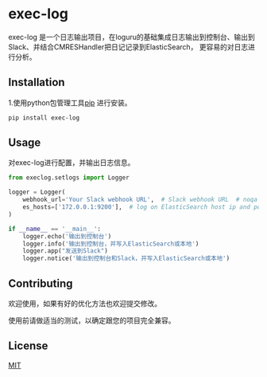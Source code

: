 # exec-log

exec-log 是一个日志输出项目，在loguru的基础集成日志输出到控制台、输出到Slack、并结合CMRESHandler把日记记录到ElasticSearch，
更容易的对日志进行分析。

## Installation

1.使用python包管理工具[pip](https://pypi.org/project/exec-log/) 进行安装。

```bash
pip install exec-log
```

## Usage
对exec-log进行配置，并输出日志信息。

```python
from execlog.setlogs import Logger

logger = Logger(
    webhook_url='Your Slack webhook URL',  # Slack webhook URL  # noqa
    es_hosts=['172.0.0.1:9200'],  # log on ElasticSearch host ip and port
)

if __name__ == '__main__':
    logger.echo('输出到控制台')
    logger.info('输出到控制台，并写入ElasticSearch或本地')
    logger.app("发送到Slack")
    logger.notice('输出到控制台和Slack，并写入ElasticSearch或本地')
```
## Contributing
欢迎使用，如果有好的优化方法也欢迎提交修改。

使用前请做适当的测试，以确定跟您的项目完全兼容。

## License
[MIT](https://choosealicense.com/licenses/mit/)